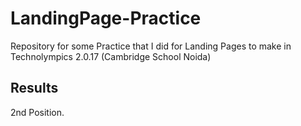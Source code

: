 # LandingPage-Practice
Repository for some Practice that I did for Landing Pages to make in Technolympics 2.0.17 (Cambridge School Noida)

## Results
2nd Position.
